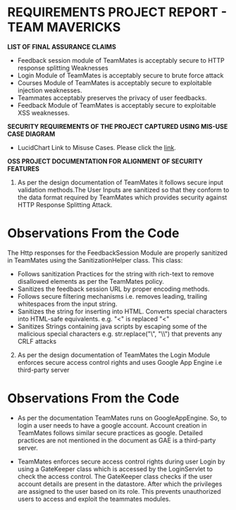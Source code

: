 **REQUIREMENTS PROJECT REPORT - TEAM MAVERICKS**
================================================

**LIST OF FINAL ASSURANCE CLAIMS**

* Feedback session module of TeamMates is acceptably secure to HTTP response splitting Weaknesses
* Login Module of TeamMates is acceptably secure to brute force attack
* Courses Module of TeamMates is acceptably secure to exploitable injection weaknesses.
* Teammates acceptably preserves the privacy of user feedbacks.
* Feedback Module of TeamMates is acceptably secure to exploitable XSS weaknesses.

**SECURITY REQUIREMENTS OF THE PROJECT CAPTURED USING MIS-USE CASE DIAGRAM**
  
  + LucidChart Link to Misuse Cases. Please click the [link](https://www.lucidchart.com/documents/edit/ae54e2f8-8f75-4d7f-b591-1a4fc93d6dab/0).

**OSS PROJECT DOCUMENTATION FOR ALIGNMENT OF SECURITY FEATURES**

1. As per the design documentation of TeamMates it follows secure input validation methods.The User Inputs are sanitized so that 
  they conform to the data format required by TeamMates which provides security against HTTP Response Splitting Attack.
  
  **Observations From the Code**
  ==============================
   The Http responses for the FeedbackSession Module are properly sanitized in TeamMates using the SanitizationHelper class. This class:
   
   + Follows sanitization Practices for the string with rich-text to remove disallowed elements as per the TeamMates policy.
   + Sanitizes the feedback session URL by proper encoding methods.
   + Follows secure filtering mechanisms i.e. removes leading, trailing whitespaces from the input string.
   + Sanitizes the string for inserting into HTML. Converts special characters into HTML-safe equivalents. e.g. "<" is replaced "&lt;"
   + Sanitizes Strings containing java scripts by escaping some of the malicious special characters e.g. str.replace("\\", "\\\\") that     prevents any CRLF attacks 


2. As per the design documentation of TeamMates the Login Module enforces secure access control rights and uses Google App Engine i.e third-party server
 
  **Observations From the Code**
 ===============================
   + As per the documentation TeamMates runs on GoogleAppEngine. So, to login a user needs to have a google account. Account creation in TeamMates follows similar secure practices as google. Detailed practices are not mentioned in the document as GAE is a third-party server.
   
   + TeamMates enforces secure access control rights during user Login by using a GateKeeper class which is accessed by the LoginServlet to check the access control. The GateKeeper class checks if the user account details are present in the datastore. After which the privileges are assigned to the user based on its role. This prevents unauthorized users to access and exploit the teammates modules.
   


